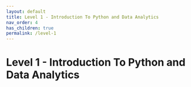 ```yaml
---
layout: default
title: Level 1 - Introduction To Python and Data Analytics
nav_order: 4
has_children: true
permalink: /level-1
---
```


# Level 1 - Introduction To Python and Data Analytics